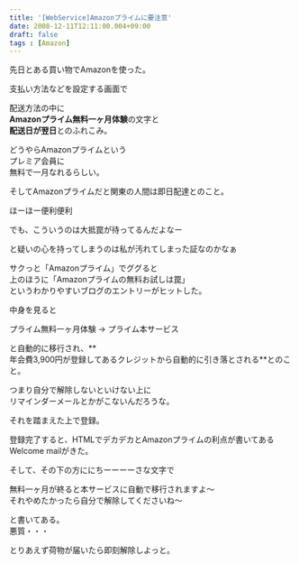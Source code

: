 ```yaml
---
title: '[WebService]Amazonプライムに要注意'
date: 2008-12-11T12:11:00.004+09:00
draft: false
tags : [Amazon]
---
```


先日とある買い物でAmazonを使った。  
  
支払い方法などを設定する画面で  
  
  
配送方法の中に  
**Amazonプライム無料一ヶ月体験**の文字と  
**配送日が翌日**とのふれこみ。  
  
どうやらAmazonプライムという  
プレミア会員に  
無料で一月なれるらしい。  
  
そしてAmazonプライムだと関東の人間は即日配達とのこと。  
  
ほーほー便利便利  
  
でも、こういうのは大抵罠が待ってるんだよなー  
  
と疑いの心を持ってしまうのは私が汚れてしまった証なのかなぁ  
  
サクっと「Amazonプライム」でググると  
上のほうに「Amazonプライムの無料お試しは罠」  
というわかりやすいブログのエントリーがヒットした。  
  
中身を見ると  
  
プライム無料一ヶ月体験 → プライム本サービス  
  
と自動的に移行され、**  
年会費3,900円が登録してあるクレジットから自動的に引き落とされる**とのこと。  
  
つまり自分で解除しないといけない上に  
リマインダーメールとかがこないんだろうな。  
  
それを踏まえた上で登録。  
  
登録完了すると、HTMLでデカデカとAmazonプライムの利点が書いてある  
Welcome mailがきた。  
  
そして、その下の方ににちーーーーさな文字で  
  
無料一ヶ月が終ると本サービスに自動で移行されますよ～  
それやめたかったら自分で解除してくださいね～  
  
と書いてある。  
悪質・・・  
  
とりあえず荷物が届いたら即刻解除しよっと。